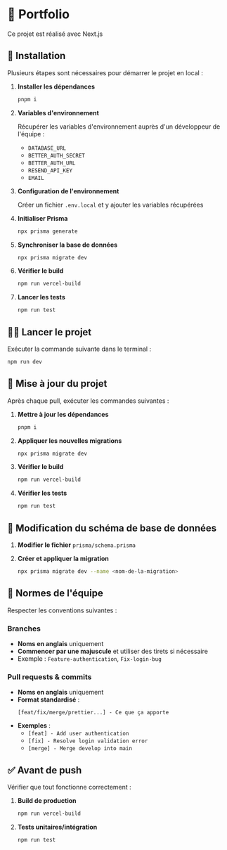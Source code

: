 # 🎯 Portfolio

Ce projet est réalisé avec Next.js

## 🚀 Installation

Plusieurs étapes sont nécessaires pour démarrer le projet en local :

1. **Installer les dépendances**

   ```bash
   pnpm i
   ```

2. **Variables d'environnement**

   Récupérer les variables d'environnement auprès d'un développeur de l'équipe :
   - `DATABASE_URL`
   - `BETTER_AUTH_SECRET`
   - `BETTER_AUTH_URL`
   - `RESEND_API_KEY`
   - `EMAIL`

3. **Configuration de l'environnement**

   Créer un fichier `.env.local` et y ajouter les variables récupérées

4. **Initialiser Prisma**

   ```bash
   npx prisma generate
   ```

5. **Synchroniser la base de données**

   ```bash
   npx prisma migrate dev
   ```

6. **Vérifier le build**

   ```bash
   npm run vercel-build
   ```

7. **Lancer les tests**
   ```bash
   npm run test
   ```

## 🏃‍♂️ Lancer le projet

Exécuter la commande suivante dans le terminal :

```bash
npm run dev
```

## 🔄 Mise à jour du projet

Après chaque pull, exécuter les commandes suivantes :

1. **Mettre à jour les dépendances**

   ```bash
   pnpm i
   ```

2. **Appliquer les nouvelles migrations**

   ```bash
   npx prisma migrate dev
   ```

3. **Vérifier le build**
   ```bash
   npm run vercel-build
   ```
4. **Vérifier les tests**

   ```bash
   npm run test
   ```

## 📂 Modification du schéma de base de données

1. **Modifier le fichier** `prisma/schema.prisma`

2. **Créer et appliquer la migration**

   ```bash
   npx prisma migrate dev --name <nom-de-la-migration>
   ```

## 📝 Normes de l'équipe

Respecter les conventions suivantes :

### Branches

- **Noms en anglais** uniquement
- **Commencer par une majuscule** et utiliser des tirets si nécessaire
- Exemple : `Feature-authentication`, `Fix-login-bug`

### Pull requests & commits

- **Noms en anglais** uniquement
- **Format standardisé** :
  ```
  [feat/fix/merge/prettier...] - Ce que ça apporte
  ```
- **Exemples** :
  - `[feat] - Add user authentication`
  - `[fix] - Resolve login validation error`
  - `[merge] - Merge develop into main`

## ✅ Avant de push

Vérifier que tout fonctionne correctement :

1. **Build de production**

   ```bash
   npm run vercel-build
   ```

2. **Tests unitaires/intégration**
   ```bash
   npm run test
   ```
